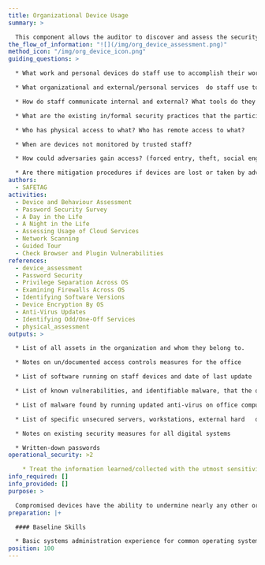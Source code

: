 ```yaml
---
title: Organizational Device Usage
summary: >

  This component allows the auditor to discover and assess the security of the devices on the network and/or used in the organization. This component consists of interviews, surveys, network mapping, and inspection of devices.
the_flow_of_information: "![](/img/org_device_assessment.png)"
method_icon: "/img/org_device_icon.png"
guiding_questions: >

  * What work and personal devices do staff use to accomplish their work, store work related files, or engage in work communications?

  * What organizational and external/personal services  do staff use to accomplish their work, store work related files, or engage in work communications?

  * How do staff communicate internal and external? What tools do they use?

  * What are the existing in/formal security practices that the participants use to address risks.

  * Who has physical access to what? Who has remote access to what?

  * When are devices not monitored by trusted staff?

  * How could adversaries gain access? (forced entry, theft, social engineering, seizure)

  * Are there mitigation procedures if devices are lost or taken by adversaries? (e.g.: encrypted drives, offsite backups?)
authors:
  - SAFETAG
activities:
  - Device and Behaviour Assessment
  - Password Security Survey
  - A Day in the Life
  - A Night in the Life
  - Assessing Usage of Cloud Services
  - Network Scanning
  - Guided Tour
  - Check Browser and Plugin Vulnerabilities
references:
  - device_assessment
  - Password Security
  - Privilege Separation Across OS
  - Examining Firewalls Across OS
  - Identifying Software Versions
  - Device Encryption By OS
  - Anti-Virus Updates
  - Identifying Odd/One-Off Services
  - physical_assessment
outputs: >

  * List of all assets in the organization and whom they belong to.

  * Notes on un/documented access controls measures for the office

  * List of software running on staff devices and date of last update

  * List of known vulnerabilities, and identifiable malware, that the office is vulnerable to.

  * List of malware found by running updated anti-virus on office computers (if anti-virus installed during device inspection.)

  * List of specific unsecured servers, workstations, external hard   drives and any other digital resources

  * Notes on existing security measures for all digital systems

  * Written-down passwords
operational_security: >2

    * Treat the information learned/collected with the utmost sensitivity and security. Physical notes should be destroyed immediately after use and digital notes should be kept in line with overall SAFETAG standards.
info_required: []
info_provided: []
purpose: >

  Compromised devices have the ability to undermine nearly any other organizational attempt at securing information. Knowing if devices receive basic software and security updates/upgrades and what core protections exist against unauthorized access is vital to designing a strategy to make the host more secure. Because the SAFETAG framework is focused on the security of data, it's also crucial that the physicality of devices on which this data resides, including the hard-wired networks through which it's exchanged, be not overlooked.
preparation: |+

  #### Baseline Skills

  * Basic systems administration experience for common operating systems
position: 100
---
```

